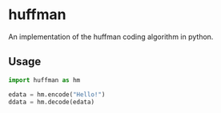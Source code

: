 # huffman

An implementation of the huffman coding algorithm in python.

## Usage
```Python
import huffman as hm

edata = hm.encode("Hello!")
ddata = hm.decode(edata)
```